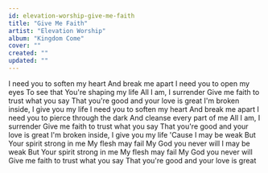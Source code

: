 ```yaml
---
id: elevation-worship-give-me-faith
title: "Give Me Faith"
artist: "Elevation Worship"
album: "Kingdom Come"
cover: ""
created: ""
updated: ""
---
```


I need you to soften my heart
And break me apart
I need you to open my eyes
To see that You're shaping my life
All I am, I surrender
Give me faith to trust what you say
That you're good and your love is great
I'm broken inside, I give you my life
I need you to soften my heart
And break me apart
I need you to pierce through the dark
And cleanse every part of me
All I am, I surrender
Give me faith to trust what you say
That you're good and your love is great
I'm broken inside, I give you my life
'Cause I may be weak
But Your spirit strong in me
My flesh may fail
My God you never will
I may be weak
But Your spirit strong in me
My flesh may fail
My God you never will
Give me faith to trust what you say
That you're good and your love is great